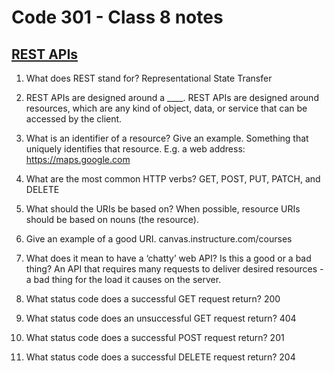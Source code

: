 # Code 301 - Class 8 notes

## [REST APIs](https://learn.microsoft.com/en-us/azure/architecture/best-practices/api-design)

1. What does REST stand for?
Representational State Transfer

2. REST APIs are designed around a ____.
REST APIs are designed around resources, which are any kind of object, data, or service that can be accessed by the client.

3. What is an identifier of a resource? Give an example.
Something that uniquely identifies that resource. E.g. a web address: https://maps.google.com

4. What are the most common HTTP verbs?
GET, POST, PUT, PATCH, and DELETE

5. What should the URIs be based on?
When possible, resource URIs should be based on nouns (the resource).

6. Give an example of a good URI.
canvas.instructure.com/courses

7. What does it mean to have a ‘chatty’ web API? Is this a good or a bad thing?
An API that requires many requests to deliver desired resources - a bad thing for the load it causes on the server.

8. What status code does a successful GET request return?
200

9. What status code does an unsuccessful GET request return?
404

10. What status code does a successful POST request return?
201

11. What status code does a successful DELETE request return?
204
